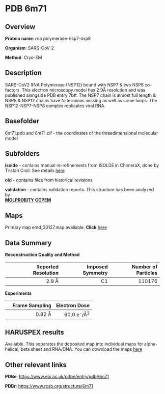 # PDB 6m71

## Overview

**Protein name**: rna polymerase-nsp7-nsp8

**Organism**: SARS-CoV-2

**Method**: Cryo-EM

## Description

SARS-CoV2 RNA Polymerase (NSP12) bound with NSP7 & two NSP8 co-factors. This electron microscopy model has 2.9Å resolution and was published alongside PDB entry 7btf. The NSP7 chain is almost full length & NSP8 & NSP12 chains have N-terminus missing as well as some loops. The NSP12-NSP7-NSP8 complex replicates viral RNA.

## Basefolder

6m71.pdb and 6m71.cif - the coordinates of the threedimensional molecular model

## Subfolders

**isolde** - contains manual re-refinements from ISOLDE in ChimeraX, done by Tristan Croll. See details [here](https://github.com/thorn-lab/coronavirus_structural_task_force/blob/master/pdb/rna_polymerase-nsp7-nsp8/SARS-CoV-2/6m71/isolde/directory_info.txt)

**old** - contains files from historical revisions

**validation** - contains validation reports. This structure has been analyzed by <br>  [**MOLPROBITY**](https://github.com/thorn-lab/coronavirus_structural_task_force/tree/master/pdb/rna_polymerase-nsp7-nsp8/SARS-CoV-2/6m71/validation/molprobity)   [**CCPEM**](https://github.com/thorn-lab/coronavirus_structural_task_force/tree/master/pdb/rna_polymerase-nsp7-nsp8/SARS-CoV-2/6m71/validation/ccpem-validation)



## Maps

Primary map emd_30127.map available. **Click** [here](http://ftp.wwpdb.org/pub/emdb/structures/EMD-30127/map/) 

## Data Summary
**Reconstruction Quality and Method**

|   | Reported Resolution | Imposed Symmetry | Number of Particles |
|---|-------------:|----------------:|--------------:|
|   |2.9 Å|C1|110176|

**Experiments**

|   | Frame Sampling | Electron Dose |
|---|-------------:|----------------:|
|   |0.82 Å|60.0 e<sup>-</sup>/Å<sup>2</sup>|

## HARUSPEX results

Available. This separates the deposited map into individual maps for alpha-helical, beta sheet and RNA/DNA. You can download the maps [here](https://zenodo.org/record/3820096)

## Other relevant links 
**PDBe**:  https://www.ebi.ac.uk/pdbe/entry/pdb/6m71
 
**PDBr**: https://www.rcsb.org/structure/6m71 
